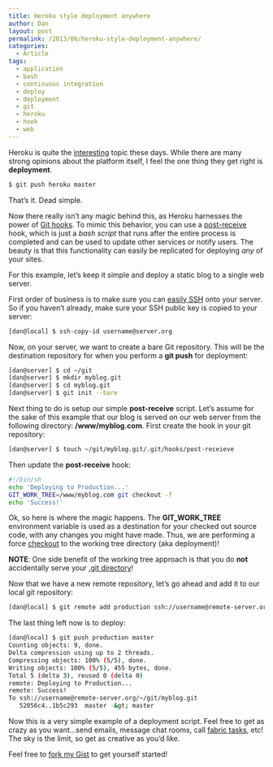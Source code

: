 ```yaml
---
title: Heroku style deployment anywhere
author: Dan
layout: post
permalink: /2013/06/heroku-style-deployment-anywhere/
categories:
  - Article
tags:
  - application
  - bash
  - continuous integration
  - deploy
  - deployment
  - git
  - heroku
  - hook
  - web
---
```

Heroku is quite the [interesting][1] topic these days. While there are many strong opinions about the platform itself, I feel the one thing they get right is **deployment**.

```bash
$ git push heroku master
```

That&#8217;s it. Dead simple.

Now there really isn&#8217;t any magic behind this, as Heroku harnesses the power of [Git hooks][2]. To mimic this behavior, you can use a [post-receive][3] hook, which is just a *bash script* that runs after the entire process is completed and can be used to update other services or notify users. The beauty is that this functionality can easily be replicated for deploying *any* of your sites.

For this example, let&#8217;s keep it simple and deploy a static blog to a single web server.

First order of business is to make sure you can [easily SSH][4] onto your server. So if you haven&#8217;t already, make sure your SSH public key is copied to your server:

```bash
[dan@local] $ ssh-copy-id username@server.org
```

Now, on your server, we want to create a bare Git repository. This will be the destination repository for when you perform a **git push** for deployment:

```bash
[dan@server] $ cd ~/git
[dan@server] $ mkdir myblog.git
[dan@server] $ cd myblog.git
[dan@server] $ git init --bare
```

Next thing to do is setup our simple **post-receive** script. Let&#8217;s assume for the sake of this example that our blog is served on our web server from the following directory: **/www/myblog.com**. First create the hook in your git repository:

```bash
[dan@server] $ touch ~/git/myblog.git/.git/hooks/post-receieve
```

Then update the **post-receive** hook:

```bash
#!/bin/sh
echo 'Deploying to Production...'
GIT_WORK_TREE=/www/myblog.com git checkout -f
echo 'Success!'
```

Ok, so here is where the magic happens. The **GIT\_WORK\_TREE** environment variable is used as a destination for your checked out source code, with any changes you might have made. Thus, we are performing a force [checkout][5] to the working tree directory (aka deployment)!

**NOTE**: One side benefit of the working tree approach is that you do **not** accidentally serve your [.git directory][6]!

Now that we have a new remote repository, let&#8217;s go ahead and add it to our local git repository:

```bash
[dan@local] $ git remote add production ssh://username@remote-server.org/~/git/myblog.git
```

The last thing left now is to deploy:

```bash
[dan@local] $ git push production master
Counting objects: 9, done.
Delta compression using up to 2 threads.
Compressing objects: 100% (5/5), done.
Writing objects: 100% (5/5), 455 bytes, done.
Total 5 (delta 3), reused 0 (delta 0)
remote: Deploying to Production...
remote: Success!
To ssh://username@remote-server.org/~/git/myblog.git
   52056c4..1b5c293  master -&gt; master
```

Now this is a very simple example of a deployment script. Feel free to get as crazy as you want&#8230;send emails, message chat rooms, call [fabric tasks][7], etc! The sky is the limit, so get as creative as you&#8217;d like.

Feel free to [fork my Gist][8] to get yourself started!

 [1]: http://news.rapgenius.com/James-somers-herokus-ugly-secret-lyrics
 [2]: http://git-scm.com/book/en/Customizing-Git-Git-Hooks
 [3]: http://git-scm.com/book/en/Customizing-Git-Git-Hooks#Server-Side-Hooks
 [4]: http://www.thegeekstuff.com/2008/11/3-steps-to-perform-ssh-login-without-password-using-ssh-keygen-ssh-copy-id/
 [5]: https://www.kernel.org/pub/software/scm/git/docs/git-checkout.html
 [6]: http://pythonsweetness.tumblr.com/post/52587443706/devs-please-stop-serving-git-to-the-outside-world
 [7]: http://docs.fabfile.org/en/1.6/
 [8]: https://gist.github.com/danriti/4176739
